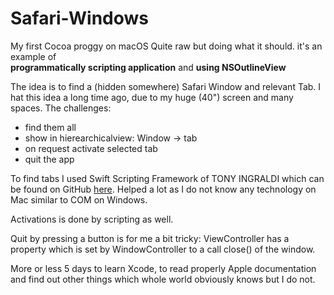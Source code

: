 # Safari-Windows
My first Cocoa proggy on macOS Quite raw but doing what it should.
it's an example of <br>
<strong>programmatically scripting application</strong> and 
<strong>using NSOutlineView</strong>

The idea is to find a (hidden somewhere) Safari Window and relevant Tab. I hat this idea a long time ago, due to my huge (40") screen and many spaces. 
The challenges:
- find them all
- show in hierearchicalview: Window -> tab
- on request activate selected tab
- quit the app

To find tabs I used Swift Scripting Framework of TONY INGRALDI which can be found on GitHub <a href="https://github.com/tingraldi/SwiftScripting">here</a>. Helped a lot as I do not know any technology on Mac 
similar to COM on Windows.

Activations is done by scripting as well.

Quit by pressing a button is for me a bit tricky: ViewController has a property which is set by WindowController 
to a call close() of the window.  

More or less 5 days to learn Xcode, to read properly Apple documentation and find out other things which whole world obviously knows but I do not.
